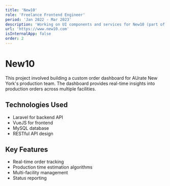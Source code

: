```yaml
---
title: 'New10'
role: 'Freelance Frontend Engineer'
period: 'Jan 2022 - Mar 2023'
description: 'Working on UI components and services for New10 (part of ABN AMRO) using React, NextJS, TypeScript, Node.js, AWS (serverless), Terraform and more.'
url: 'https://www.new10.com'
isInternalApp: false
order: 2
---
```


# New10

This project involved building a custom order dashboard for AUrate New York's production team. The dashboard provides real-time insights into production orders across multiple facilities.

## Technologies Used

- Laravel for backend API
- VueJS for frontend
- MySQL database
- RESTful API design

## Key Features

- Real-time order tracking
- Production time estimation algorithms
- Multi-facility management
- Status reporting
